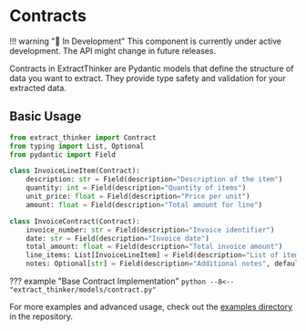 # Contracts

!!! warning "🚧 In Development"
    This component is currently under active development. The API might change in future releases.

Contracts in ExtractThinker are Pydantic models that define the structure of data you want to extract. They provide type safety and validation for your extracted data.

## Basic Usage

```python
from extract_thinker import Contract
from typing import List, Optional
from pydantic import Field

class InvoiceLineItem(Contract):
    description: str = Field(description="Description of the item")
    quantity: int = Field(description="Quantity of items")
    unit_price: float = Field(description="Price per unit")
    amount: float = Field(description="Total amount for line")

class InvoiceContract(Contract):
    invoice_number: str = Field(description="Invoice identifier")
    date: str = Field(description="Invoice date")
    total_amount: float = Field(description="Total invoice amount")
    line_items: List[InvoiceLineItem] = Field(description="List of items in invoice")
    notes: Optional[str] = Field(description="Additional notes", default=None)
```

??? example "Base Contract Implementation"
    ```python
    --8<-- "extract_thinker/models/contract.py"
    ```

For more examples and advanced usage, check out the [examples directory](examples/) in the repository.
